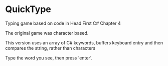 QuickType
=========

Typing game based on code in Head First C# Chapter 4

The original game was character based.

This version uses an array of C# keywords, buffers keyboard entry and then compares the string, rather than characters

Type the word you see, then press 'enter'.
